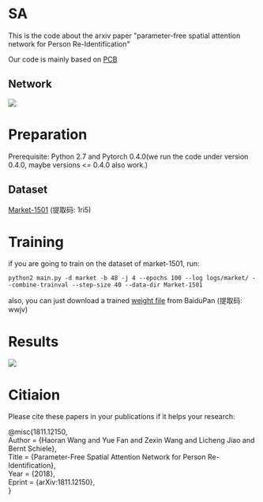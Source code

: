 # SA
This is the code about the arxiv paper "parameter-free spatial attention network for Person Re-Identification"

Our code is mainly based on [PCB](https://github.com/syfafterzy/PCB_RPP_for_reID)
## Network
![](https://github.com/schizop/SA/blob/master/network/network.png) 

# Preparation
Prerequisite: Python 2.7 and Pytorch 0.4.0(we run the code under version 0.4.0, maybe versions <= 0.4.0 also work.)
## Dataset
[Market-1501](https://pan.baidu.com/s/1qlCJEdEY7UueGL-VdhH6xw) (提取码: 1ri5)
  
# Training
if you are going to train on the dataset of market-1501, run:

```
python2 main.py -d market -b 48 -j 4 --epochs 100 --log logs/market/ --combine-trainval --step-size 40 --data-dir Market-1501
```
also, you can just download a trained [weight file](https://pan.baidu.com/s/1mQkjrJMa1KQmaHax1kAjsw) from BaiduPan (提取码: wwjv)

# Results
![](https://github.com/schizop/SA/blob/master/results/result.jpg) 

# Citiaion

Please cite these papers in your publications if it helps your research:  

@misc{1811.12150,  
Author = {Haoran Wang and Yue Fan and Zexin Wang and Licheng Jiao and Bernt Schiele},  
Title = {Parameter-Free Spatial Attention Network for Person Re-Identification},  
Year = {2018},  
Eprint = {arXiv:1811.12150},  
}
